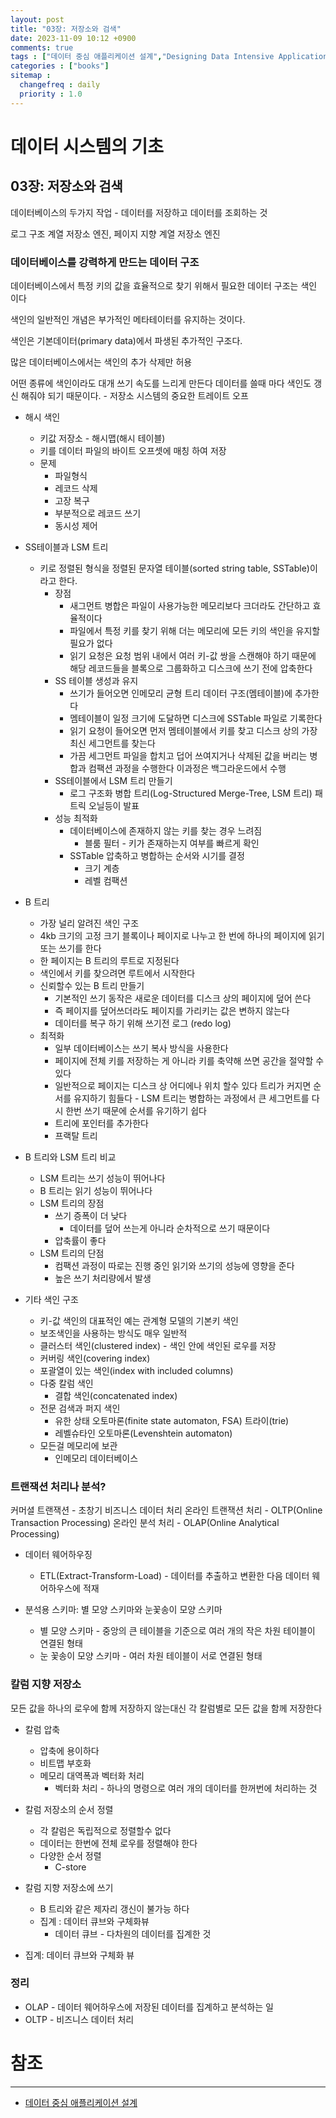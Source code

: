 ```yaml
---
layout: post
title: "03장: 저장소와 검색"
date: 2023-11-09 10:12 +0900
comments: true
tags : ["데이터 중심 애플리케이션 설계","Designing Data Intensive Applications"]
categories : ["books"]
sitemap :
  changefreq : daily
  priority : 1.0
---
```


# 데이터 시스템의 기초
## 03장: 저장소와 검색
데이터베이스의 두가지 작업 - 데이터를 저장하고 데이터를 조회하는 것

로그 구조 계열 저장소 엔진, 페이지 지향 계열 저장소 엔진

### 데이터베이스를 강력하게 만드는 데이터 구조

데이터베이스에서 특정 키의 값을 효율적으로 찾기 위해서 필요한 데이터 구조는 색인 이다

색인의 일반적인 개념은 부가적인 메타테이터를 유지하는 것이다.

색인은 기본데이터(primary data)에서 파생된 추가적인 구조다.

많은 데이터베이스에서는 색인의 추가 삭제만 허용

어떤 종류에 색인이라도 대개 쓰기 속도를 느리게 만든다 데이터를 쓸때 마다 색인도 갱신 해줘야 되기 때문이다. - 저장소 시스템의 중요한 트레이트 오프

* 해시 색인
    * 키값 저장소 - 해시맵(해시 테이블)
    * 키를 데이터 파일의 바이트 오프셋에 매칭 하여 저장
    * 문제
      * 파일형식
      * 레코드 삭제
      * 고장 복구
      * 부분적으로 레코드 쓰기
      * 동시성 제어

* SS테이블과 LSM 트리
  * 키로 정렬된 형식을 정렬된 문자열 테이블(sorted string table, SSTable)이라고 한다.
    * 장점
      * 새그먼트 병합은 파일이 사용가능한 메모리보다 크더라도 간단하고 효율적이다
      * 파일에서 특정 키를 찾기 위해 더는 메모리에 모든 키의 색인을 유지할 필요가 없다
      * 읽기 요청은 요청 범위 내에서 여러 키-값 쌍을 스캔해야 하기 때문에 해당 레코드들을 블록으로 그룹화하고 디스크에 쓰기 전에 압축한다
    * SS 테이블 생성과 유지
      * 쓰기가 들어오면 인메모리 균형 트리 데이터 구조(멤테이블)에 추가한다
      * 멤테이블이 일정 크기에 도달하면 디스크에 SSTable 파일로 기록한다
      * 읽기 요청이 들어오면 먼저 멤테이블에서 키를 찾고 디스크 상의 가장 최신 세그먼트를 찾는다
      * 가끔 세그먼트 파일을 합치고 덥어 쓰여지거나 삭제된 값을 버리는 병합과 컴팩션 과정을 수행한다 이과정은 백그라운드에서 수행
    * SS테이블에서 LSM 트리 만들기
      * 로그 구조화 병합 트리(Log-Structured Merge-Tree, LSM 트리) 패트릭 오닐등이 발표
    * 성능 최적화
      * 데이터베이스에 존재하지 않는 키를 찾는 경우 느려짐
        * 블룸 필터 - 키가 존재하는지 여부를 빠르게 확인
      * SSTable 압축하고 병합하는 순서와 시기를 결정
        * 크기 계층
        * 레벨 컴팩션

* B 트리
  * 가장 널리 알려진 색인 구조
  * 4kb 크기의 고정 크기 블록이나 페이지로 나누고 한 번에 하나의 페이지에 읽기 또는 쓰기를 한다
  * 한 페이지는 B 트리의 루트로 지정된다
  * 색인에서 키를 찾으려면 루트에서 시작한다
  * 신뢰할수 있는 B 트리 만들기
    * 기본적인 쓰기 동작은 새로운 데이터를 디스크 상의 페이지에 덮어 쓴다
    * 즉 페이지를 덮어쓰더라도 페이지를 가리키는 값은 변하지 않는다
    * 데이터를 복구 하기 위해 쓰기전 로그 (redo log)
  * 최적화
    * 일부 데이터베이스는 쓰기 복사 방식을 사용한다
    * 페이지에 전체 키를 저장하는 게 아니라 키를 축약해 쓰면 공간을 절약할 수 있다
    * 일반적으로 페이지는 디스크 상 어디에나 위치 할수 있다 트리가 커지면 순서를 유지하기 힘들다 - LSM 트리는 병합하는 과정에서 큰 세그먼트를 다시 한번 쓰기 때문에 순서를 유기하기 쉽다
    * 트리에 포인터를 추가한다
    * 프랙탈 트리

* B 트리와 LSM 트리 비교
  * LSM 트리는 쓰기 성능이 뛰어나다
  * B 트리는 읽기 성능이 뛰어나다
  * LSM 트리의 장점
    * 쓰기 증폭이 더 낮다
      * 데이터를 덮어 쓰는게 아니라 순차적으로 쓰기 때문이다
    * 압축률이 좋다
  * LSM 트리의 단점
    * 컴팩션 과정이 따로는 진행 중인 읽기와 쓰기의 성능에 영향을 준다
    * 높은 쓰기 처리량에서 발생

* 기타 색인 구조
    * 키-값 색인의 대표적인 예는 관계형 모델의 기본키 색인
    * 보조색인을 사용하는 방식도 매우 일반적
    * 클러스터 색인(clustered index) - 색인 안에 색인된 로우를 저장
    * 커버링 색인(covering index)
    * 포괄열이 있는 색인(index with included columns)
    * 다중 칼럼 색인
      * 결합 색인(concatenated index)
    * 전문 검색과 퍼지 색인
      * 유한 상태 오토마론(finite state automaton, FSA) 트라이(trie)
      * 레벨슈타인 오토마론(Levenshtein automaton)
    * 모든걸 메모리에 보관
      * 인메모리 데이터베이스

### 트랜잭션 처리나 분석?

커머셜 트랜잭션 - 초창기 비즈니스 데이터 처리
온라인 트랜잭션 처리 - OLTP(Online Transaction Processing)
온라인 분석 처리 - OLAP(Online Analytical Processing)

* 데이터 웨어하우징
  * ETL(Extract-Transform-Load) - 데이터를 추출하고 변환한 다음 데이터 웨어하우스에 적재

* 분석용 스키마: 별 모양 스키마와 눈꽃송이 모양 스키마
  * 별 모양 스키마 - 중앙의 큰 테이블을 기준으로 여러 개의 작은 차원 테이블이 연결된 형태
  * 눈 꽃송이 모양 스키마 - 여러 차원 테이블이 서로 연결된 형태

### 칼럼 지향 저장소

모든 값을 하나의 로우에 함께 저장하지 않는대신 각 칼럼별로 모든 값을 함께 저장한다

* 칼럼 압축
  * 압축에 용이하다
  * 비트맵 부호화
  * 메모리 대역폭과 벡터화 처리
    * 벡터화 처리 - 하나의 명령으로 여러 개의 데이터를 한꺼번에 처리하는 것

* 칼럼 저장소의 순서 정렬
  * 각 칼럼은 독립적으로 정렬할수 없다
  * 데이터는 한번에 전체 로우를 정렬해야 한다
  * 다양한 순서 정렬
    * C-store

* 칼럼 지향 저장소에 쓰기
  * B 트리와 같은 제자리 갱신이 불가능 하다
  * 집계 : 데이터 큐브와 구체화뷰
    * 데이터 큐브 - 다차원의 데이터를 집계한 것

* 집계: 데이터 큐브와 구체화 뷰

### 정리

* OLAP - 데이터 웨어하우스에 저장된 데이터를 집계하고 분석하는 일
* OLTP - 비즈니스 데이터 처리




# 참조
-----

* [데이터 중심 애플리케이션 설계](https://wikibook.co.kr/data-intensive-applications-ebook/)
